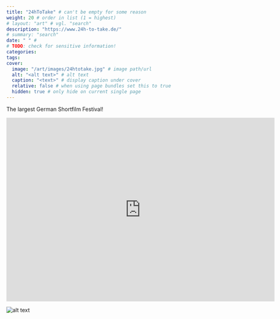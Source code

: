 ```yaml
---
title: "24hToTake" # can't be empty for some reason
weight: 20 # order in list (1 = highest)
# layout: "art" # vgl. "search"
description: "https://www.24h-to-take.de/"
# summary: "search"
date: " " # 
# TODO: check for sensitive information!
categories:
tags:
cover: 
  image: "/art/images/24htotake.jpg" # image path/url
  alt: "<alt text>" # alt text
  caption: "<text>" # display caption under cover
  relative: false # when using page bundles set this to true
  hidden: true # only hide on current single page
---
```


The largest German Shortfilm Festival!

<div class="container">
<iframe width="700" height="480" src="https://www.youtube-nocookie.com/embed/GjhSrsmP3tY?start=21907&autoplay=0" title="YouTube video player" frameborder="0" allow="accelerometer; autoplay; clipboard-write; encrypted-media; gyroscope; picture-in-picture; web-share" allowfullscreen></iframe>
</div>

![alt text](/art/images/24h-to-take_collage.jpeg "ahhh")



